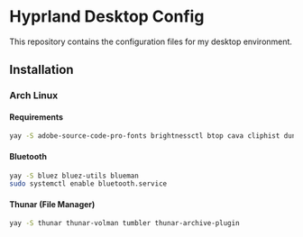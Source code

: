 # Hyprland Desktop Config

This repository contains the configuration files for my desktop environment.

## Installation

### Arch Linux

#### Requirements

```bash
yay -S adobe-source-code-pro-fonts brightnessctl btop cava cliphist dunst ffmpegthumbs foot gnome-system-monitor grim gvfs gvfs-mtp hyprbars-git hyprland-git hyprpicker-git jq mousepad mpv network-manager-applet noto-fonts-emoji nvtop nwg-look-bin otf-font-awesome otf-font-awesome-4 pacman-contrib pamixer pavucontrol pipewire-alsa playerctl polkit-kde-agent python-requests qt5ct slurp swappy swaybg swayidle swaylock-effects swww ttf-droid ttf-fira-code ttf-jetbrains-mono ttf-jetbrains-mono-nerd viewnior vim waybar wget wl-clipboard wlsunset wofi xdg-user-dirs
```

#### Bluetooth

```bash
yay -S bluez bluez-utils blueman
sudo systemctl enable bluetooth.service
```

#### Thunar (File Manager)

```bash
yay -S thunar thunar-volman tumbler thunar-archive-plugin
```